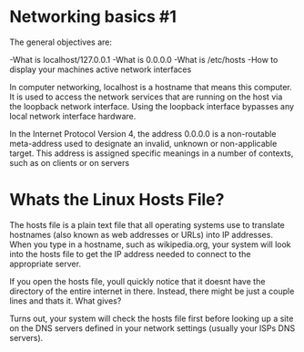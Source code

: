 # Networking basics #1

The general objectives are:

-What is localhost/127.0.0.1
-What is 0.0.0.0
-What is /etc/hosts
-How to display your machines active network interfaces

In computer networking, localhost is a hostname that means this computer. It is used to access the network services that are running on the host via the loopback network interface. Using the loopback interface bypasses any local network interface hardware.

In the Internet Protocol Version 4, the address 0.0.0.0 is a non-routable meta-address used to designate an invalid, unknown or non-applicable target. This address is assigned specific meanings in a number of contexts, such as on clients or on servers

# Whats the Linux Hosts File?

The hosts file is a plain text file that all operating systems use to translate hostnames (also known as web addresses or URLs) into IP addresses. When you type in a hostname, such as wikipedia.org, your system will look into the hosts file to get the IP address needed to connect to the appropriate server.

If you open the hosts file, youll quickly notice that it doesnt have the directory of the entire internet in there. Instead, there might be just a couple lines and thats it. What gives?

Turns out, your system will check the hosts file first before looking up a site on the DNS servers defined in your network settings (usually your ISPs DNS servers).

